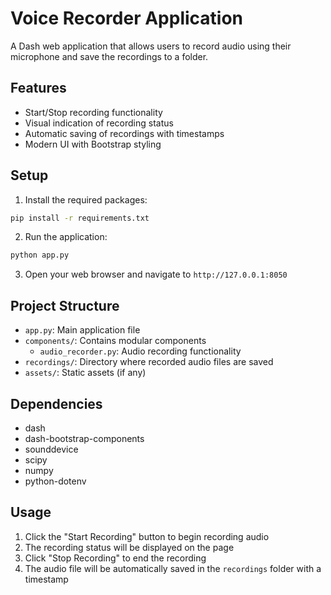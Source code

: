 # Voice Recorder Application

A Dash web application that allows users to record audio using their microphone and save the recordings to a folder.

## Features

- Start/Stop recording functionality
- Visual indication of recording status
- Automatic saving of recordings with timestamps
- Modern UI with Bootstrap styling

## Setup

1. Install the required packages:
```bash
pip install -r requirements.txt
```

2. Run the application:
```bash
python app.py
```

3. Open your web browser and navigate to `http://127.0.0.1:8050`

## Project Structure

- `app.py`: Main application file
- `components/`: Contains modular components
  - `audio_recorder.py`: Audio recording functionality
- `recordings/`: Directory where recorded audio files are saved
- `assets/`: Static assets (if any)

## Dependencies

- dash
- dash-bootstrap-components
- sounddevice
- scipy
- numpy
- python-dotenv

## Usage

1. Click the "Start Recording" button to begin recording audio
2. The recording status will be displayed on the page
3. Click "Stop Recording" to end the recording
4. The audio file will be automatically saved in the `recordings` folder with a timestamp
